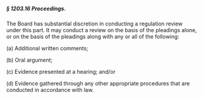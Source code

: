 ##### § 1203.16 Proceedings. #####

The Board has substantial discretion in conducting a regulation review under this part. It may conduct a review on the basis of the pleadings alone, or on the basis of the pleadings along with any or all of the following:

(a) Additional written comments;

(b) Oral argument;

(c) Evidence presented at a hearing; and/or

(d) Evidence gathered through any other appropriate procedures that are conducted in accordance with law.